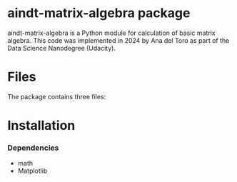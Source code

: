 # aindt-matrix-algebra package

aindt-matrix-algebra is a Python module for calculation of basic matrix algebra. This code was implemented in 2024 by Ana del Toro as part of the Data Science Nanodegree (Udacity).

# Files

The package contains three files:


# Installation 
### Dependencies
- math
- Matplotlib
